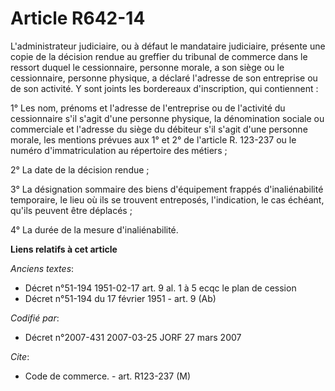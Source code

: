 # Article R642-14

L'administrateur judiciaire, ou à défaut le mandataire judiciaire, présente une copie de la décision rendue au greffier du
tribunal de commerce dans le ressort duquel le cessionnaire, personne morale, a son siège ou le cessionnaire, personne
physique, a déclaré l'adresse de son entreprise ou de son activité. Y sont joints les bordereaux d'inscription, qui
contiennent :

1° Les nom, prénoms et l'adresse de l'entreprise ou de l'activité du cessionnaire s'il s'agit d'une personne physique, la
dénomination sociale ou commerciale et l'adresse du siège du débiteur s'il s'agit d'une personne morale, les mentions prévues
aux 1° et 2° de l'article R. 123-237 ou le numéro d'immatriculation au répertoire des métiers ;

2° La date de la décision rendue ;

3° La désignation sommaire des biens d'équipement frappés d'inaliénabilité temporaire, le lieu où ils se trouvent entreposés,
l'indication, le cas échéant, qu'ils peuvent être déplacés ;

4° La durée de la mesure d'inaliénabilité.

**Liens relatifs à cet article**

_Anciens textes_:

  - Décret n°51-194 1951-02-17 art. 9 al. 1 à 5 ecqc le plan de cession
  - Décret n°51-194 du 17 février 1951 - art. 9 (Ab)

_Codifié par_:

  - Décret n°2007-431 2007-03-25 JORF 27 mars 2007

_Cite_:

  - Code de commerce. - art. R123-237 (M)
